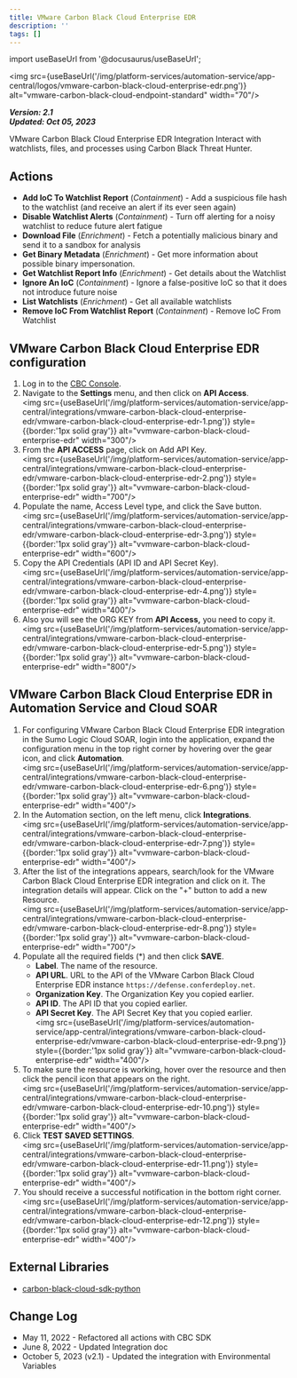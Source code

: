 ```yaml
---
title: VMware Carbon Black Cloud Enterprise EDR
description: ''
tags: []
---
```

import useBaseUrl from '@docusaurus/useBaseUrl';

<img src={useBaseUrl('/img/platform-services/automation-service/app-central/logos/vmware-carbon-black-cloud-enterprise-edr.png')} alt="vmware-carbon-black-cloud-endpoint-standard" width="70"/>

***Version: 2.1  
Updated: Oct 05, 2023***

VMware Carbon Black Cloud Enterprise EDR Integration Interact with watchlists, files, and processes using Carbon Black Threat Hunter.

## Actions

* **Add IoC To Watchlist Report** (*Containment*) - Add a suspicious file hash to the watchlist (and receive an alert if its ever seen again)
* **Disable Watchlist Alerts** (*Containment*) - Turn off alerting for a noisy watchlist to reduce future alert fatigue
* **Download File** (*Enrichment*) - Fetch a potentially malicious binary and send it to a sandbox for analysis
* **Get Binary Metadata** (*Enrichment*) - Get more information about possible binary impersonation.
* **Get Watchlist Report Info** (*Enrichment*) - Get details about the Watchlist
* **Ignore An IoC** (*Containment*) - Ignore a false-positive IoC so that it does not introduce future noise
* **List Watchlists** (*Enrichment*) - Get all available watchlists
* **Remove IoC From Watchlist Report** (*Containment*) - Remove IoC From Watchlist

## VMware Carbon Black Cloud Enterprise EDR configuration

1. Log in to the [CBC Console](https://defense.conferdeploy.net).
1. Navigate to the **Settings**  menu, and then click on  **API Access**.<br/><img src={useBaseUrl('/img/platform-services/automation-service/app-central/integrations/vmware-carbon-black-cloud-enterprise-edr/vmware-carbon-black-cloud-enterprise-edr-1.png')} style={{border:'1px solid gray'}} alt="vvmware-carbon-black-cloud-enterprise-edr" width="300"/>
1. From the **API ACCESS** page, click on Add API Key.<br/><img src={useBaseUrl('/img/platform-services/automation-service/app-central/integrations/vmware-carbon-black-cloud-enterprise-edr/vmware-carbon-black-cloud-enterprise-edr-2.png')} style={{border:'1px solid gray'}} alt="vvmware-carbon-black-cloud-enterprise-edr" width="700"/>
1. Populate the name, Access Level type, and click the Save button.<br/><img src={useBaseUrl('/img/platform-services/automation-service/app-central/integrations/vmware-carbon-black-cloud-enterprise-edr/vmware-carbon-black-cloud-enterprise-edr-3.png')} style={{border:'1px solid gray'}} alt="vvmware-carbon-black-cloud-enterprise-edr" width="600"/>
1. Copy the API Credentials (API ID and API Secret Key). <br/><img src={useBaseUrl('/img/platform-services/automation-service/app-central/integrations/vmware-carbon-black-cloud-enterprise-edr/vmware-carbon-black-cloud-enterprise-edr-4.png')} style={{border:'1px solid gray'}} alt="vvmware-carbon-black-cloud-enterprise-edr" width="400"/>
1. Also you will see the ORG KEY from **API Access,** you need to copy it. <br/><img src={useBaseUrl('/img/platform-services/automation-service/app-central/integrations/vmware-carbon-black-cloud-enterprise-edr/vmware-carbon-black-cloud-enterprise-edr-5.png')} style={{border:'1px solid gray'}} alt="vvmware-carbon-black-cloud-enterprise-edr" width="800"/>

## VMware Carbon Black Cloud Enterprise EDR in Automation Service and Cloud SOAR

1. For configuring VMware Carbon Black Cloud Enterprise EDR integration in the Sumo Logic Cloud SOAR, login into the application, expand the configuration menu in the top right corner by hovering over the gear icon, and click **Automation**. <br/><img src={useBaseUrl('/img/platform-services/automation-service/app-central/integrations/vmware-carbon-black-cloud-enterprise-edr/vmware-carbon-black-cloud-enterprise-edr-6.png')} style={{border:'1px solid gray'}} alt="vvmware-carbon-black-cloud-enterprise-edr" width="400"/>
1. In the Automation section, on the left menu, click **Integrations**. <br/><img src={useBaseUrl('/img/platform-services/automation-service/app-central/integrations/vmware-carbon-black-cloud-enterprise-edr/vmware-carbon-black-cloud-enterprise-edr-7.png')} style={{border:'1px solid gray'}} alt="vvmware-carbon-black-cloud-enterprise-edr" width="400"/>
1. After the list of the integrations appears, search/look for the VMware Carbon Black Cloud Enterprise EDR integration and click on it. The integration details will appear. Click on the "+" button to add a new Resource.<br/><img src={useBaseUrl('/img/platform-services/automation-service/app-central/integrations/vmware-carbon-black-cloud-enterprise-edr/vmware-carbon-black-cloud-enterprise-edr-8.png')} style={{border:'1px solid gray'}} alt="vvmware-carbon-black-cloud-enterprise-edr" width="700"/>
1. Populate all the required fields (\*) and then click **SAVE**.
   * **Label**. The name of the resource.
   * **API URL**. URL to the API of the VMware Carbon Black Cloud Enterprise EDR instance `https://defense.conferdeploy.net`.
   * **Organization Key**. The Organization Key you copied earlier.
   * **API ID**. The API ID that you copied earlier.
   * **API Secret Key**. The API Secret Key that you copied earlier.<br/><img src={useBaseUrl('/img/platform-services/automation-service/app-central/integrations/vmware-carbon-black-cloud-enterprise-edr/vmware-carbon-black-cloud-enterprise-edr-9.png')} style={{border:'1px solid gray'}} alt="vvmware-carbon-black-cloud-enterprise-edr" width="400"/>
1. To make sure the resource is working, hover over the resource and then click the pencil icon that appears on the right.<br/><img src={useBaseUrl('/img/platform-services/automation-service/app-central/integrations/vmware-carbon-black-cloud-enterprise-edr/vmware-carbon-black-cloud-enterprise-edr-10.png')} style={{border:'1px solid gray'}} alt="vvmware-carbon-black-cloud-enterprise-edr" width="400"/>
1. Click **TEST SAVED SETTINGS**. <br/><img src={useBaseUrl('/img/platform-services/automation-service/app-central/integrations/vmware-carbon-black-cloud-enterprise-edr/vmware-carbon-black-cloud-enterprise-edr-11.png')} style={{border:'1px solid gray'}} alt="vvmware-carbon-black-cloud-enterprise-edr" width="400"/>
1. You should receive a successful notification in the bottom right corner.<br/><img src={useBaseUrl('/img/platform-services/automation-service/app-central/integrations/vmware-carbon-black-cloud-enterprise-edr/vmware-carbon-black-cloud-enterprise-edr-12.png')} style={{border:'1px solid gray'}} alt="vvmware-carbon-black-cloud-enterprise-edr" width="400"/>

## External Libraries

* [carbon-black-cloud-sdk-python](https://github.com/carbonblack/carbon-black-cloud-sdk-python/blob/develop/LICENSE)

## Change Log

* May 11, 2022 - Refactored all actions with CBC SDK
* June 8, 2022 - Updated Integration doc
* October 5, 2023 (v2.1) - Updated the integration with Environmental Variables
